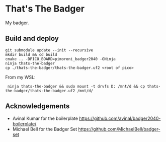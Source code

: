 # That's The Badger

My badger.

## Build and deploy
```shell
git submodule update --init --recursive
mkdir build && cd build
cmake .. -DPICO_BOARD=pimoroni_badger2040 -GNinja
ninja thats-the-badger
cp ./thats-the-badger/thats-the-badger.uf2 <root of pico>
```
From my WSL:
```shell
 ninja thats-the-badger && sudo mount -t drvfs D: /mnt/d && cp thats-the-badger/thats-the-badger.uf2 /mnt/d/
```

## Acknowledgements
* Avinal Kumar for the boilerplate https://github.com/avinal/badger2040-boilerplate/
* Michael Bell for the Badger Set https://github.com/MichaelBell/badger-set
